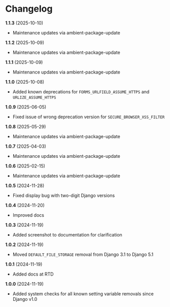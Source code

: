 # Changelog

**1.1.3** (2025-10-10)
  * Maintenance updates via ambient-package-update

**1.1.2** (2025-10-09)
  * Maintenance updates via ambient-package-update

**1.1.1** (2025-10-09)
  * Maintenance updates via ambient-package-update

**1.1.0** (2025-10-08)
  * Added known deprecations for `FORMS_URLFIELD_ASSUME_HTTPS` and `URLIZE_ASSUME_HTTPS`

**1.0.9** (2025-06-05)
  * Fixed issue of wrong deprecation version for `SECURE_BROWSER_XSS_FILTER`

**1.0.8** (2025-05-29)
  * Maintenance updates via ambient-package-update

**1.0.7** (2025-04-03)
  * Maintenance updates via ambient-package-update

**1.0.6** (2025-02-15)
  * Maintenance updates via ambient-package-update

**1.0.5** (2024-11-28)
   * Fixed display bug with two-digit Django versions

**1.0.4** (2024-11-20)
   * Improved docs

**1.0.3** (2024-11-19)
   * Added screenshot to documentation for clarification

**1.0.2** (2024-11-19)
   * Moved `DEFAULT_FILE_STORAGE` removal from Django 3.1 to Django 5.1

**1.0.1** (2024-11-19)
   * Added docs at RTD

**1.0.0** (2024-11-19)
   * Added system checks for all known setting variable removals since Django v1.0
